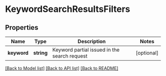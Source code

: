 # KeywordSearchResultsFilters

## Properties
Name | Type | Description | Notes
------------ | ------------- | ------------- | -------------
**keyword** | **string** | Keyword partial issued in the search request | [optional] 

[[Back to Model list]](../README.md#documentation-for-models) [[Back to API list]](../README.md#documentation-for-api-endpoints) [[Back to README]](../README.md)


